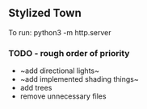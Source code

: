 ## Stylized Town
To run:
    python3 -m http.server


### TODO - rough order of priority
* ~add directional lights~
* ~add implemented shading things~
* add trees
* remove unnecessary files

